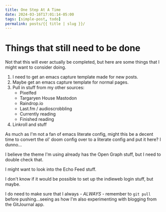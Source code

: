 ```yaml
---
title: One Step At A Time
date: 2024-03-16T17:01:14-05:00
tags: [simple-post, todo]
permalink: posts/{{ title | slug }}/
---
```


# Things that still need to be done

Not that this will ever actually be completed, but here are some things that I might want to consider doing.

1. I need to get an emacs capture template made for new posts.
2. Maybe get an emacs capture template for normal pages.
3. Pull in stuff from my other sources:
   - Pixelfed
   - Targaryen House Mastodon
   - Raindrop.io
   - Last.fm / audioscrobbling
   - Currently reading
   - Finished reading
4. Linkroll and stuff

As much as I'm not a fan of emacs literate config, might this be a decent time to convert the ol' doom config over to a literate config and put it here? I dunno...

I believe the theme I'm using already has the Open Graph stuff, but I need to double check that.

I might want to look into the Echo Feed stuff.

I don't know if it would be possible to set up the indieweb login stuff, but maybe.

I do need to make sure that I always - *ALWAYS* - remember to `git pull` before pushing...seeing as how I'm also experimenting with blogging from the GitJournal app.
